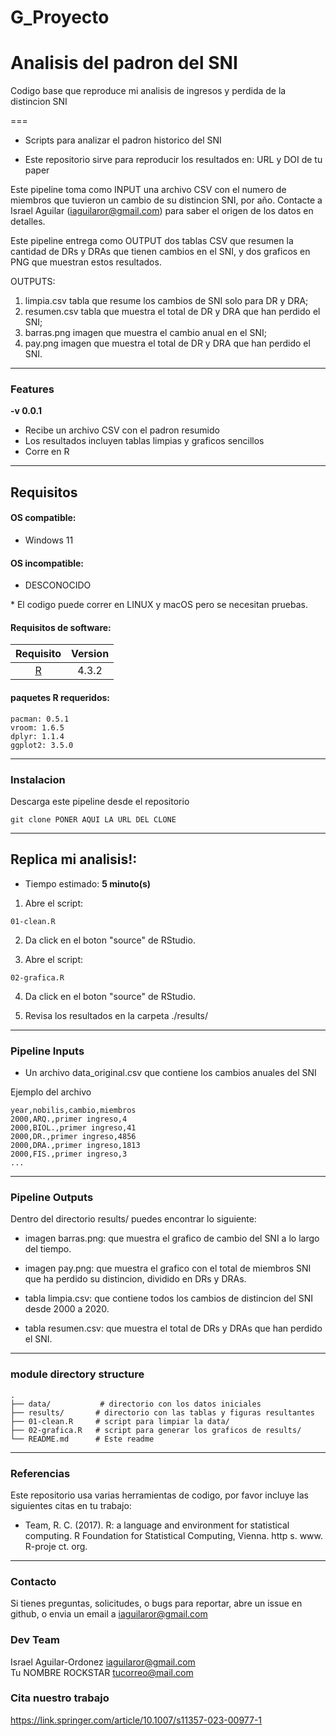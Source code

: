 # G_Proyecto
# Analisis del padron del SNI
Codigo base que reproduce mi analisis de ingresos y perdida de la distincion SNI  

===  

- Scripts para analizar el padron historico del SNI  

- Este repositorio sirve para reproducir los resultados en: URL y DOI de tu paper  

Este pipeline toma como INPUT una archivo CSV con el numero de miembros que tuvieron un cambio de su distincion SNI, por año. Contacte a Israel Aguilar (iaguilaror@gmail.com) para saber el origen de los datos en detalles.  

Este pipeline entrega como OUTPUT dos tablas CSV que resumen la cantidad de DRs y DRAs que tienen cambios en el SNI, y dos graficos en PNG que muestran estos resultados.

OUTPUTS:
1) limpia.csv tabla que resume los cambios de SNI solo para DR y DRA;  
2) resumen.csv tabla que muestra el total de DR y DRA que han perdido el SNI;  
3) barras.png imagen que muestra el cambio anual en el SNI;  
4) pay.png imagen que muestra el total de DR y DRA que han perdido el SNI.  

---

### Features
  **-v 0.0.1**

* Recibe un archivo CSV con el padron resumido
* Los resultados incluyen tablas limpias y graficos sencillos
* Corre en R

---

## Requisitos
#### OS compatible:
* Windows 11

#### OS incompatible:
* DESCONOCIDO  

\* El codigo puede correr en LINUX y macOS pero se necesitan pruebas.  

#### Requisitos de software:
| Requisito | Version  |
|:---------:|:--------:|
| [R](https://www.r-project.org/) | 4.3.2 |

#### paquetes R requeridos:

```
pacman: 0.5.1
vroom: 1.6.5
dplyr: 1.1.4
ggplot2: 3.5.0
```

---

### Instalacion
Descarga este pipeline desde el repositorio
```
git clone PONER AQUI LA URL DEL CLONE
```

---

## Replica mi analisis!:

* Tiempo estimado:  **5 minuto(s)**  

1. Abre el script:  
```
01-clean.R
```

2. Da click en el boton "source" de RStudio.  

3. Abre el script:  
```
02-grafica.R
```

4. Da click en el boton "source" de RStudio. 

5. Revisa los resultados en la carpeta ./results/  

---


### Pipeline Inputs

* Un archivo data_original.csv que contiene los cambios anuales del SNI 

Ejemplo del archivo  
```
year,nobilis,cambio,miembros
2000,ARQ.,primer ingreso,4
2000,BIOL.,primer ingreso,41
2000,DR.,primer ingreso,4856
2000,DRA.,primer ingreso,1813
2000,FIS.,primer ingreso,3
...
```

---

### Pipeline Outputs

Dentro del directorio results/ puedes encontrar lo siguiente:

* imagen barras.png: que muestra el grafico de cambio del SNI a lo largo del tiempo.  

* imagen pay.png: que muestra el grafico con el total de miembros SNI que ha perdido su distincion, dividido en DRs y DRAs.  

* tabla limpia.csv: que contiene todos los cambios de distincion del SNI desde 2000 a 2020.  

* tabla resumen.csv: que muestra el total de DRs y DRAs que han perdido el SNI.  


---

### module directory structure

````
.
├── data/       	# directorio con los datos iniciales
├── results/       # directorio con las tablas y figuras resultantes
├── 01-clean.R     # script para limpiar la data/
├── 02-grafica.R   # script para generar los graficos de results/
└── README.md      # Este readme

````

---
### Referencias
Este repositorio usa varias herramientas de codigo, por favor incluye las siguientes citas en tu trabajo:

* Team, R. C. (2017). R: a language and environment for statistical computing. R Foundation for Statistical Computing, Vienna. http s. www. R-proje ct. org.

---

### Contacto
Si tienes preguntas, solicitudes, o bugs para reportar, abre un issue en github, o envia un email a <iaguilaror@gmail.com>  

### Dev Team
Israel Aguilar-Ordonez <iaguilaror@gmail.com>   
Tu NOMBRE ROCKSTAR <tucorreo@mail.com>

### Cita nuestro trabajo
https://link.springer.com/article/10.1007/s11357-023-00977-1

